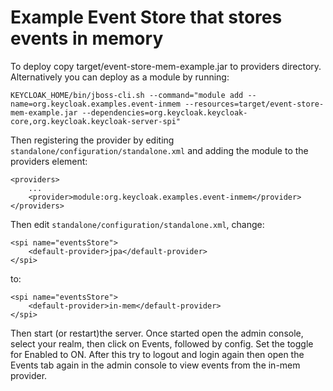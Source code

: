 Example Event Store that stores events in memory
================================================

To deploy copy target/event-store-mem-example.jar to providers directory. Alternatively you can deploy as a module by running:

    KEYCLOAK_HOME/bin/jboss-cli.sh --command="module add --name=org.keycloak.examples.event-inmem --resources=target/event-store-mem-example.jar --dependencies=org.keycloak.keycloak-core,org.keycloak.keycloak-server-spi"

Then registering the provider by editing `standalone/configuration/standalone.xml` and adding the module to the providers element:

    <providers>
        ...
        <provider>module:org.keycloak.examples.event-inmem</provider>
    </providers>

Then edit `standalone/configuration/standalone.xml`, change:

    <spi name="eventsStore">
        <default-provider>jpa</default-provider>
    </spi>

to:

    <spi name="eventsStore">
        <default-provider>in-mem</default-provider>
    </spi>

Then start (or restart)the server. Once started open the admin console, select your realm, then click on Events, 
followed by config. Set the toggle for Enabled to ON. After this try to logout and login again then open the Events tab 
again in the admin console to view events from the in-mem provider.
